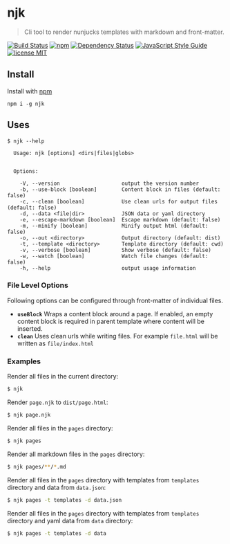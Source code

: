 # njk

> Cli tool to render nunjucks templates with markdown and front-matter.

[![Build Status](https://travis-ci.org/mohitsinghs/njk.svg)](https://travis-ci.org/mohitsinghs/njk)
[![npm](https://badge.fury.io/js/njk.svg)](http://badge.fury.io/js/njk)
[![Dependency Status](https://gemnasium.com/badges/github.com/mohitsinghs/njk.svg)](https://gemnasium.com/github.com/mohitsinghs/njk)
[![JavaScript Style Guide](https://img.shields.io/badge/code_style-standard-brightgreen.svg)](https://standardjs.com)
[![license MIT](https://img.shields.io/badge/license-MIT-brightgreen.svg)](https://github.com/mohitsinghs/njk/blob/master/LICENSE)

## Install

Install with [npm](https://npm.im/njk)

```console
npm i -g njk
```

## Uses

```console
$ njk --help

  Usage: njk [options] <dirs|files|globs>


  Options:

    -V, --version                    output the version number
    -b, --use-block [boolean]        Content block in files (default: false)
    -c, --clean [boolean]            Use clean urls for output files (default: false)
    -d, --data <file|dir>            JSON data or yaml directory
    -e, --escape-markdown [boolean]  Escape markdown (default: false)
    -m, --minify [boolean]           Minify output html (default: false)
    -o, --out <directory>            Output directory (default: dist)
    -t, --template <directory>       Template directory (default: cwd)
    -v, --verbose [boolean]          Show verbose (default: false)
    -w, --watch [boolean]            Watch file changes (default: false)
    -h, --help                       output usage information
```

### File Level Options
Following options can be configured through front-matter of individual files.
 - __`useBlock`__ Wraps a content block around a page. If enabled, an empty content block is required in parent template where content will be inserted.
 - __`clean`__ Uses clean urls while writing files. For example `file.html` will be written as `file/index.html`

### Examples
Render all files in the current directory:

```sh
$ njk
```

Render `page.njk` to `dist/page.html`:

```sh
$ njk page.njk
```

Render all files in the `pages` directory:

```sh
$ njk pages
```

Render all markdown files in the `pages` directory:

```sh
$ njk pages/**/*.md
```

Render all files in the `pages` directory with templates from `templates` directory and data from `data.json`:

```sh
$ njk pages -t templates -d data.json
```

Render all files in the `pages` directory with templates from `templates` directory and yaml data from `data` directory:

```sh
$ njk pages -t templates -d data
```
